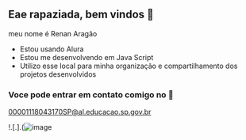 ## Eae rapaziada, bem vindos 🙂

meu nome é Renan Aragão

- Estou usando Alura
- Estou me desenvolvendo em Java Script
- Utilizo esse local para minha organização e compartilhamento dos projetos desenvolvidos

### Voce pode entrar em contato comigo no 📧

00001118043170SP@al.educacao.sp.gov.br

  !.[.].(![image](https://github.com/renanaragaodelas/renanaragaodelas/assets/170944901/f87b335c-f7f3-4e06-bd35-08f03d084c8a)
